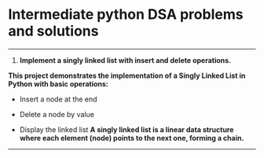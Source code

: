 # Intermediate python DSA problems and solutions
---

1. **Implement a singly linked list with insert and delete operations.**
   
**This project demonstrates the implementation of a Singly Linked List in Python with basic operations:**

- Insert a node at the end

- Delete a node by value

- Display the linked list
**A singly linked list is a linear data structure where each element (node) points to the next one, forming a chain.**
---



